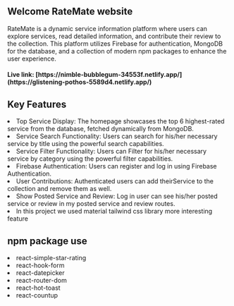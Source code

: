 <h2>Welcome RateMate website </h2>
<p>RateMate is a dynamic service information platform where users can explore services, read detailed information, and contribute their review to the collection. This platform utilizes Firebase for authentication, MongoDB for the database, and a collection of modern npm packages to enhance the user experience. </p>

<h4>Live link: [https://nimble-bubblegum-34553f.netlify.app/](https://glistening-pothos-5589d4.netlify.app/)</h4>

<h2>Key Features</h2>
<li>Top Service Display: The homepage showcases the top 6 highest-rated service from the database, fetched dynamically from MongoDB.</li>
<li>Service Search Functionality: Users can search for his/her necessary service by title  using the powerful search capabilities.</li>
<li>Service Filter Functionality: Users can Filter for his/her necessary service by category  using the powerful filter capabilities.</li>
<li>Firebase Authentication: Users can register and log in using Firebase Authentication.</li>
<li>User Contributions: Authenticated users can add theirService to the collection and remove them as well.</li>
<li>Show Posted Service and Review: Log in user can see his/her posted service or review in my posted service and review routes.</li>
<li>In this project we used material tailwind css library more interesting feature</li>
<h2>npm package use</h2>
<li>react-simple-star-rating</li>
<li>react-hook-form</li>
<li>react-datepicker</li>
<li>react-router-dom</li>
<li>react-hot-toast</li>
<li>react-countup</li>